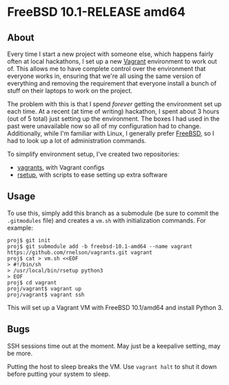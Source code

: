 # FreeBSD 10.1-RELEASE amd64

## About

Every time I start a new project with someone else, which happens fairly often
at local hackathons, I set up a new [Vagrant] environment to work out of. This
allows me to have complete control over the environment that everyone works in,
ensuring that we're all using the same version of everything and removing the
requirement that everyone install a bunch of stuff on their laptops to work on
the project.

The problem with this is that I spend _forever_ getting the environment set up
each time. At a recent (at time of writing) hackathon, I spent about 3 hours
(out of 5 total) just setting up the environment. The boxes I had used in the
past were unavailable now so all of my configuration had to change.
Additionally, while I'm familiar with Linux, I generally prefer [FreeBSD], so I
had to look up a lot of administration commands.

To simplify environment setup, I've created two repositories:

+ [vagrants](https://github.com/rnelson/vagrants), with Vagrant configs
+ [rsetup](https://github.com/rnelson/rsetup/tree/freebsd-10.1), with scripts to ease setting up extra software

## Usage

To use this, simply add this branch as a submodule (be sure to commit the
`.gitmodules` file) and creates a `vm.sh` with initialization commands. For
example:

```
proj$ git init
proj$ git submodule add -b freebsd-10.1-amd64 --name vagrant https://github.com/rnelson/vagrants.git vagrant
proj$ cat > vm.sh <<EOF
> #!/bin/sh
> /usr/local/bin/rsetup python3
> EOF
proj$ cd vagrant
proj/vagrant$ vagrant up
proj/vagrant$ vagrant ssh
```

This will set up a Vagrant VM with FreeBSD 10.1/amd64 and install Python 3.

## Bugs

SSH sessions time out at the moment. May just be a keepalive setting, may be
more.

Putting the host to sleep breaks the VM. Use `vagrant halt` to shut it down
before putting your system to sleep.

[Vagrant]: http://vagrantup.com
[FreeBSD]: http://freebsd.org